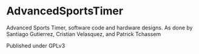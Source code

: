 # AdvancedSportsTimer
Advanced Sports Timer, software code and hardware designs. As done by Santiago Gutierrez, Cristian Velasquez, and Patrick Tchassem

Published under GPLv3 
